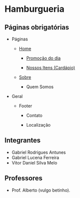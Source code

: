 # Hamburgueria

## Páginas obrigatórias

- Páginas

  - [Home](./index.html)

    - [Promoção do dia](./index.html#promocao-do-dia)

    - [Nossos Itens (Cardápio)](./index.html#cardapio)

  - [Sobre](./sobre.html)

    - Quem Somos

- Geral

  - Footer

    - Contato

    - Localização

## Integrantes

- Gabriel Rodrigues Antunes
- Gabriel Lucena Ferreira
- Vitor Daniel Silva Melo

## Professores

- Prof. Alberto (vulgo betinho).
